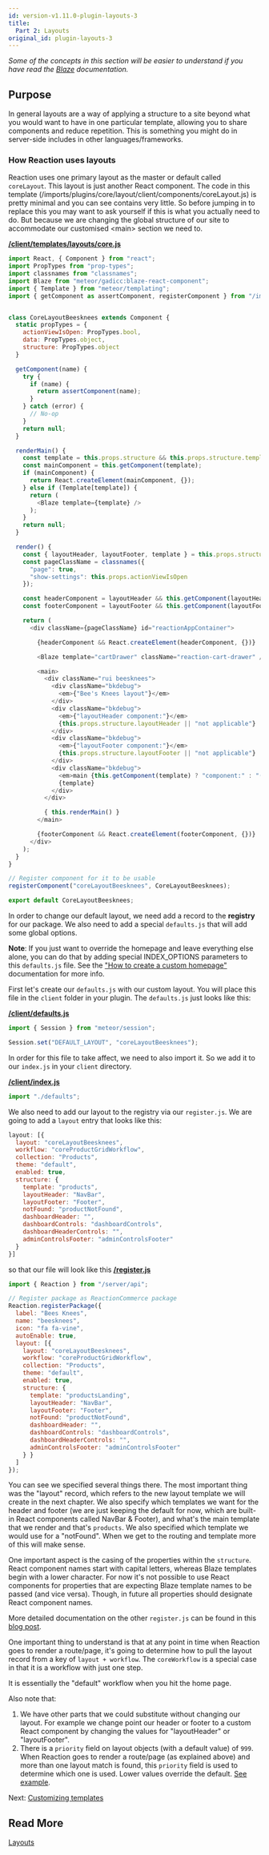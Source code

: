 ```yaml
---
id: version-v1.11.0-plugin-layouts-3
title:
  Part 2: Layouts
original_id: plugin-layouts-3
---
```

    
_Some of the concepts in this section will be easier to understand if you have read the [Blaze](http://blazejs.org/guide/introduction.html) documentation._

## Purpose

In general layouts are a way of applying a structure to a site beyond what you would want to have in one particular template, allowing you to share components and reduce repetition. This is something you might do in server-side includes in other languages/frameworks.

### How Reaction uses layouts

Reaction uses one primary layout as the master or default called `coreLayout`. This layout is just another React component. The code in this template (/imports/plugins/core/layout/client/components/coreLayout.js) is pretty minimal and you can see contains very little. So before jumping in to replace this you may want to ask yourself if this is what you actually need to do. But because we are changing the global structure of our site to accommodate our customised &lt;main> section we need to.

**[/client/templates/layouts/core.js](https://github.com/reactioncommerce/reaction-example-plugin/blob/master/client/templates/layouts/core.js)**

```js
import React, { Component } from "react";
import PropTypes from "prop-types";
import classnames from "classnames";
import Blaze from "meteor/gadicc:blaze-react-component";
import { Template } from "meteor/templating";
import { getComponent as assertComponent, registerComponent } from "/imports/plugins/core/components/lib";


class CoreLayoutBeesknees extends Component {
  static propTypes = {
    actionViewIsOpen: PropTypes.bool,
    data: PropTypes.object,
    structure: PropTypes.object
  }

  getComponent(name) {
    try {
      if (name) {
        return assertComponent(name);
      }
    } catch (error) {
      // No-op
    }
    return null;
  }

  renderMain() {
    const template = this.props.structure && this.props.structure.template;
    const mainComponent = this.getComponent(template);
    if (mainComponent) {
      return React.createElement(mainComponent, {});
    } else if (Template[template]) {
      return (
        <Blaze template={template} />
      );
    }
    return null;
  }

  render() {
    const { layoutHeader, layoutFooter, template } = this.props.structure || {};
    const pageClassName = classnames({
      "page": true,
      "show-settings": this.props.actionViewIsOpen
    });

    const headerComponent = layoutHeader && this.getComponent(layoutHeader);
    const footerComponent = layoutFooter && this.getComponent(layoutFooter);

    return (
      <div className={pageClassName} id="reactionAppContainer">

        {headerComponent && React.createElement(headerComponent, {})}

        <Blaze template="cartDrawer" className="reaction-cart-drawer" />

        <main>
          <div className="rui beesknees">
            <div className="bkdebug">
              <em>{"Bee's Knees layout"}</em>
            </div>
            <div className="bkdebug">
              <em>{"layoutHeader component:"}</em>
              {this.props.structure.layoutHeader || "not applicable"}
            </div>
            <div className="bkdebug">
              <em>{"layoutFooter component:"}</em>
              {this.props.structure.layoutFooter || "not applicable"}
            </div>
            <div className="bkdebug">
              <em>main {this.getComponent(template) ? "component:" : "(Blaze template):"}</em>
              {template}
            </div>
          </div>

          { this.renderMain() }
        </main>

        {footerComponent && React.createElement(footerComponent, {})}
      </div>
    );
  }
}

// Register component for it to be usable
registerComponent("coreLayoutBeesknees", CoreLayoutBeesknees);

export default CoreLayoutBeesknees;
```

In order to change our default layout, we need add a record to the **registry** for our package. We also need to add a special `defaults.js` that will add some global options.

**Note**: If you just want to override the homepage and leave everything else alone, you can do that by adding special INDEX_OPTIONS parameters to this `defaults.js` file. See the ["How to create a custom homepage"](how-to-create-a-custom-homepage.md) documentation for more info.

First let's create our `defaults.js` with our custom layout. You will place this file in the `client` folder in your plugin. The `defaults.js` just looks like this:

**[/client/defaults.js](https://github.com/reactioncommerce/reaction-example-plugin/blob/fbf7d01921393e6926d567951d80a6d2bb9b8dc0/client/defaults.js)**

```js
import { Session } from "meteor/session";

Session.set("DEFAULT_LAYOUT", "coreLayoutBeesknees");
```

In order for this file to take affect, we need to also import it. So we add it to our `index.js` in your `client` directory.

**[/client/index.js](https://github.com/reactioncommerce/reaction-example-plugin/blob/master/client/index.js)**

```js
import "./defaults";
```

We also need to add our layout to the registry via our `register.js`. We are going to add a `layout` entry that looks like this:

```js
layout: [{
  layout: "coreLayoutBeesknees",
  workflow: "coreProductGridWorkflow",
  collection: "Products",
  theme: "default",
  enabled: true,
  structure: {
    template: "products",
    layoutHeader: "NavBar",
    layoutFooter: "Footer",
    notFound: "productNotFound",
    dashboardHeader: "",
    dashboardControls: "dashboardControls",
    dashboardHeaderControls: "",
    adminControlsFooter: "adminControlsFooter"
  }
}]
```

so that our file will look like this **[/register.js](https://github.com/reactioncommerce/reaction-example-plugin/blob/master/register.js)**

```js
import { Reaction } from "/server/api";

// Register package as ReactionCommerce package
Reaction.registerPackage({
  label: "Bees Knees",
  name: "beesknees",
  icon: "fa fa-vine",
  autoEnable: true,
  layout: [{
    layout: "coreLayoutBeesknees",
    workflow: "coreProductGridWorkflow",
    collection: "Products",
    theme: "default",
    enabled: true,
    structure: {
      template: "productsLanding",
      layoutHeader: "NavBar",
      layoutFooter: "Footer",
      notFound: "productNotFound",
      dashboardHeader: "",
      dashboardControls: "dashboardControls",
      dashboardHeaderControls: "",
      adminControlsFooter: "adminControlsFooter"
    } }
  ]
});
```

You can see we specified several things there. The most important thing was the "layout" record, which refers to the new layout template we will create in the next chapter. We also specify which templates we want for the header and footer (we are just keeping the default for now, which are built-in React components called NavBar & Footer), and what's the main template that we render and that's `products`. We also specified which template we would use for a "notFound". When we get to the routing and template more of this will make sense.

One important aspect is the casing of the properties within the `structure`. React component names start with capital letters, whereas Blaze templates begin with a lower character. For now it's not possible to use React components for properties that are expecting Blaze template names to be passed (and vice versa). Though, in future all properties should designate React component names.

More detailed documentation on the other `register.js` can be found in this [blog post](https://blog.reactioncommerce.com/an-intro-to-architecture-the-registry/).

One important thing to understand is that at any point in time when Reaction goes to render a route/page, it's going to determine how to pull the layout record from a key of `layout + workflow`. The `coreWorkflow` is a special case in that it is a workflow with just one step.

It is essentially the "default" workflow when you hit the home page.

Also note that:
1. We have other parts that we could substitute without changing our layout. For example we change point our header or footer to a custom React component by changing the values for "layoutHeader" or "layoutFooter".
2. There is a `priority` field on layout objects (with a default value) of `999`. When Reaction goes to render a route/page (as explained above) and more than one layout match is found, this `priority` field is used to determine which one is used. Lower values override the default. [See example](https://github.com/reactioncommerce/reaction-example-plugin/pull/9/files).

Next: [Customizing templates](plugin-customizing-templates-4.md)

## Read More

[Layouts](layout.md)
